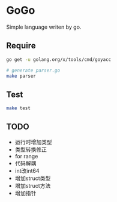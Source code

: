 # GoGo

Simple language writen by go.

## Require

```sh
go get -u golang.org/x/tools/cmd/goyacc

# generate parser.go
make parser
```

## Test

```sh
make test
```

## TODO

+ 运行时增加类型
+ 类型转换修正
+ for range
+ 代码解耦
+ int改int64
+ 增加struct类型
+ 增加struct方法
+ 增加指针
